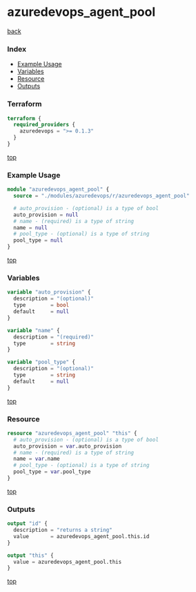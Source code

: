 # azuredevops_agent_pool

[back](../azuredevops.md)

### Index

- [Example Usage](#example-usage)
- [Variables](#variables)
- [Resource](#resource)
- [Outputs](#outputs)

### Terraform

```terraform
terraform {
  required_providers {
    azuredevops = ">= 0.1.3"
  }
}
```

[top](#index)

### Example Usage

```terraform
module "azuredevops_agent_pool" {
  source = "./modules/azuredevops/r/azuredevops_agent_pool"

  # auto_provision - (optional) is a type of bool
  auto_provision = null
  # name - (required) is a type of string
  name = null
  # pool_type - (optional) is a type of string
  pool_type = null
}
```

[top](#index)

### Variables

```terraform
variable "auto_provision" {
  description = "(optional)"
  type        = bool
  default     = null
}

variable "name" {
  description = "(required)"
  type        = string
}

variable "pool_type" {
  description = "(optional)"
  type        = string
  default     = null
}
```

[top](#index)

### Resource

```terraform
resource "azuredevops_agent_pool" "this" {
  # auto_provision - (optional) is a type of bool
  auto_provision = var.auto_provision
  # name - (required) is a type of string
  name = var.name
  # pool_type - (optional) is a type of string
  pool_type = var.pool_type
}
```

[top](#index)

### Outputs

```terraform
output "id" {
  description = "returns a string"
  value       = azuredevops_agent_pool.this.id
}

output "this" {
  value = azuredevops_agent_pool.this
}
```

[top](#index)